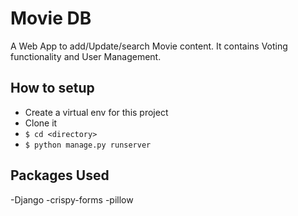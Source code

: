 # Movie DB
A  Web App to add/Update/search Movie content. It contains Voting functionality and User Management.


## How to setup


- Create a virtual env for this project
- Clone it
- `$ cd <directory>`
- `$ python manage.py runserver`

## Packages Used
 
-Django
-crispy-forms
-pillow
